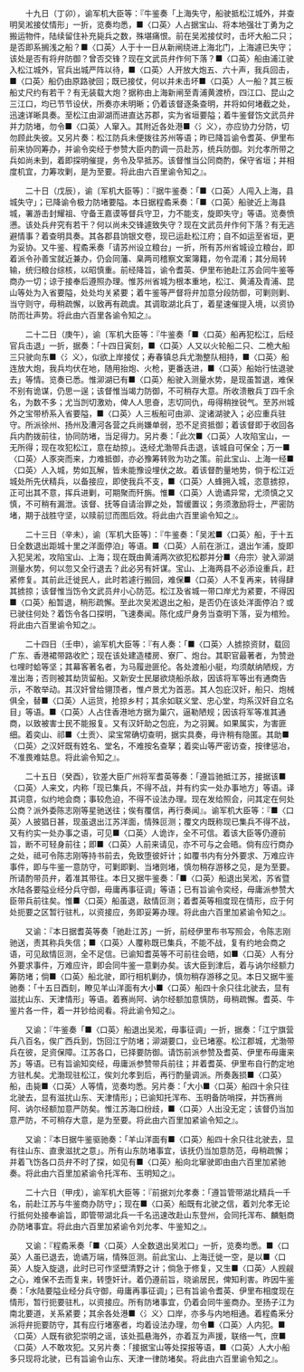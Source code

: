 <!-- { "loadSidebar": true } -->
　　十九日（丁卯），谕军机大臣等：『牛鉴奏「上海失守，船驶抵松江城外，并查明吴淞接仗情形」一折，览奏均悉，■〈口英〉人占据宝山、将本地强壮丁勇为之搬运物件，陆续留住补充毙兵之数，殊堪痛恨。前在吴淞接仗时，击坏大船二只；是否即系搁浅之船？■〈口英〉人于十一日从新闸绕进上海北门，上海遽已失守；该处是否有将弁防御？曾否交锋？现在文武员弁作何下落？■〈口英〉船由浦江驶入松江城外，官兵出城严阵以待，■〈口英〉人开放大炮五、六十声，我兵回击，■〈口英〉船仍由原路驶回；既已接仗，何以并未击坏■〈口英〉人一船？其三板船丈尺约有若干？有无装载大炮？据称由上海新闸至青浦黄渡桥，四江口、昆山之三江口，均已节节设伏，所奏亦未明晰；仍着该督逐条查明，并将如何堵截之处，迅速详晰具奏。至松江由泖湖而进直达苏郡，实为省垣要隘；着牛鉴督饬文武员弁并力防堵，勿令■〈口英〉人窜入。其附近各处港■〈氵义〉，亦应协力分防，切勿顾此失彼。又另片奏：松江防兵未便拨往苏州等语；昨已降旨谕令耆英、伊里布前来协同筹办，并谕令奕经于参赞大臣内酌调一员赴苏，统兵防御。刘允孝所带之兵如尚未到，着即探明催提，务令及早抵苏。该督惟当公同商酌，保守省垣；并相度机宜，力筹攻剿，是为至要。将此由六百里谕令知之』。

　　二十日（戊辰），谕〔军机大臣等〕：『据牛鉴奏：「■〈口英〉人闯入上海，县城失守」；已降谕令极力防堵要隘。本日据程矞釆奏：「■〈口英〉船驶近上海县城，署游击封耀祖、守备王嘉谟等督兵守卫，力不能支，旋即失守」等语。览奏愤懑。该处兵弁究有若干？何以尚未交锋遽致失守？现在文武员弁作何下落？有无逃避情事？着查明具奏。其各郡县饷银文卷，现已运赴松江府；自不如运至省垣，更为妥协。又牛鉴、程矞釆奏「请苏州设立粮台」一折，所有苏州省城设立粮台，即着派令孙善宝就近兼办，仍会同藩、臬两司稽察文案簿籍，勿令混淆；其分局转输，统归粮台综核，以昭慎重。前经降旨，谕令耆英、伊里布驰赴江苏会同牛鉴等商办一切；谅于接奉后遵照办理。惟苏州省城为根本重地，松江、黄浦及青浦、昆山等处为入省要隘，处处均关紧要；着牛鉴等严督将弁加意分段防御，可剿则剿、当守则守，毋稍疏懈，以致再有疏虞。其调取湖北兵丁，着星速催提入境，以资协防而壮声势。将此由六百里各谕令知之』。

　　二十二日（庚午），谕〔军机大臣等：『牛鉴奏「■〈口英〉船再犯松江，后经官兵击退」一折，据奏：「十四日寅刻，■〈口英〉人又以火轮船二只、二桅大船三只驶向东■〈氵义〉，似欲上岸接仗；寿春镇总兵尤渤整队相持，■〈口英〉船连放大炮，我兵均伏在地，随用抬炮、火枪，更番迭进，■〈口英〉船始行怯退驶去」等情。览奏已悉。惟泖湖已有■〈口英〉船驶入测量水势，是现虽暂退，难保不别有诡谋，仍思一逞；该督惟当竭力防御，不可稍存大意。所收溃散兵丁四千余名，为数不多；尤当剀切激劝，俾人人思奋，志切同仇，毋得稍挫锐气。至苏州城外之宝带桥系入省要隘，■〈口英〉人三板船可由泖、淀诸湖驶入；必应重兵驻守。所派徐州、扬州及漕河各营之兵尚嫌单弱，恐不足资抵御；着该督即于收回各兵内酌拨前往，协同防堵，当足得力。另片奏：「此次■〈口英〉人攻陷宝山，一无所得；现在攻犯松江，意在劫掠」。迭经尤渤带兵击退，该城自可保全；万一■〈口英〉人豕突而来，力难抵御，亦必豫筹转败为功之策。前此宝山、上海一经■〈口英〉人入城，势如瓦解，皆未能豫设埋伏之故。着该督酌量地势，倘于松江近城处所先伏精兵，以备接应，即使我兵不支，■〈口英〉人蜂拥入城，恣意掳掠，正可出其不意，挥兵进剿，可期聚而歼旃。惟■〈口英〉人诡谲异常，尤须慎之又慎，不可稍有漏泄。该督、抚等自请治罪之处，暂缓置议；务须激励将士，严密防堵，期于战胜守坚，以赎前愆而图后效。将此由六百里谕令知之』。

　　二十三日（辛未），谕〔军机大臣等〕：『牛鉴奏：「吴淞■〈口英〉船，于十五日全数退出距城十里之洋面停泊」等语。■〈口英〉人前在浙江，退出乍浦，旋即入犯吴淞，攻陷宝山、上海；现在既由黄浦两次欲犯松郡并分■〈舟宗〉驶入泖湖测量水势，何以忽又全行退去？此必另有奸谋。宝山、上海两县不必添设重兵，赶紧修复。其前此迁徙民人，此时若遽行搬回，难保■〈口英〉人不复再来，转得肆其掳掠；该督惟当饬令文武员弁小心防范。松江及省城一带口岸尤为紧要，不得因■〈口英〉船暂退，稍形疏懈。至此次吴淞退出之船，是否仍在该处洋面停泊？或已驶往何处？着饬令各口探明，飞速奏闻。陈化成尸身务当查明下落，妥为棺殓。将此由六百里谕令知之』。

　　二十四日（壬申），谕军机大臣等：『有人奏：「■〈口英〉人掳掠资财，载回广东、香港裙带路收贮；现在该处建造楼房、寮厂、炮台。其职官最著者，为赞逊乜哩时蛤等坚；其幕客著名者，为马履逊匪伦。各处渡船小艇，均须献纳陋规，方准出海；否则被其劫货留船。又新安士民屡欲烧船杀敌，因该将军等出有通商告示，不敢举动。其汉奸曾给翎顶者，惟卢景尤为首恶。其人包庇汉奸，船只、炮械俱全，替■〈口英〉人运货，抢掠乡村；其余如联义堂、忠心堂，均系汉奸自立名目」等语。■〈口英〉人占住香港地方据为巢穴，逼勒陋规；因该将军等准其通商，以致被害士民不能报复。又有汉奸助之包庇，为之羽翼。如果属实，为害匪细。着奕山、祁■〈土贡〉、梁宝常确切查明，据实具奏，毋许稍有隐匿。其助■〈口英〉之汉奸既有姓名、堂名，不难按名查拏；着奕山等严密访查，按律惩冶，不准畏难姑息。将此谕令知之』。

　　二十五日（癸酉），钦差大臣广州将军耆英等奏：「遵旨驰抵江苏，接据该■〈口英〉人来文，内称「现已集兵，不得不战，并有约实一处办事地方」等语。译其词意，似约地会商；事较危迫，不得不设法办理。现在发给照会，问其定在何处公商？派外委陈志刚等星驰送往；俟有覆信，再行奏闻』。谕军机大臣等：『■〈口英〉人披猖日甚，现虽退出江苏洋面，情殊叵测；覆文内既称现已集兵不得不战，又有约实一处办事之语，可见■〈口英〉人诡诈，全不可信。着该大臣等仍遵前旨，断不可轻身前往；即■〈口英〉人前来请见，亦不可与之会晤。倘有应行商办之处，祗可令陈志刚等持书前去，免致堕彼奸计；如覆书内有分外要求、万难应许事件，即与牛鉴一意防守，可剿即剿、当堵则堵，慎勿稍存游移之见，是为至要。所请酌带员弁，着准其带往。本日又据牛鉴奏：「■〈口英〉船退出吴淞，苏省暨水陆各要隘业经分兵守御，毋庸再事征调」等语；已有旨谕令奕经，毋庸派参赞大臣带兵前往矣。惟■〈口英〉船虽退，敌情叵测；着耆英等相度现在情形，应于何处扼要之区暂行驻札，以资接应，务即妥筹办理。将此由六百里加紧谕令知之』。

　　又谕：『本日据耆英等奏「驰赴江苏」一折，前经伊里布书写照会，令陈志刚驰送，责其称兵失信；■〈口英〉人覆称既已集兵，不能不战，复有约地会商之语，可见敌情叵测，全不足信。已谕知耆英等不可前往会晤，如■〈口英〉人有分外要求事件，万难应许，即会同牛鉴一意剿办矣。该大臣到津后，着与讷尔经额力筹防堵；倘■〈口英〉船北驶，即行相机剿办，慎勿稍存游移之见。本日又据牛鉴驰奏：「十五日酉刻，瞭见羊山洋面有大小■〈口英〉船四十余只往北驶去，显有滋扰山东、天津情形」等语。着赛尚阿、讷尔经额加意慎防，毋稍疏懈。耆英、牛鉴片各一件，着一并钞给阅看。将此谕令知之』。

　　又谕：『牛鉴奏「■〈口英〉船退出吴淞，毋事征调」一折，据奏：「江宁旗营兵八百名，俟广西兵到，饬回江宁防堵；泖湖要口，业已堵塞。松江郡城，尤渤带兵在彼，足资保障。江苏各口，已择要防御。请饬前派参赞及耆英、伊里布毋庸来苏」等语。已有旨谕知奕经，毋庸派参赞带兵前往；并着耆英、伊里布自行酌定地方驻札矣。尤渤现驻松江，俟刘允孝到后，再行酌量调派。所奏轰损■〈口英〉船，击毙■〈口英〉人等情，览奏均悉。另片奏：「大小■〈口英〉船四十余只往北驶去，显有滋扰山东、天津情形」；已谕知托浑布、玉明备防哨探，并饬赛尚阿、讷尔经额加意严防矣。惟江苏海口纷歧，■〈口英〉人出没无定；该督仍当加意严防，不可稍存大意，是为至要。将此由六百里加紧谕令知之』。

　　又谕：『本日据牛鉴驱驰奏：「羊山洋面有■〈口英〉船四十余只往北驶去，显有往山东、直隶滋扰之意」。所有山东防堵事宜，该抚仍当加意防范，毋稍疏懈；并着飞饬各口员弁不时了探，如见有■〈口英〉船向北窜驶即由由六百里加紧驰奏。将此由六百里加紧谕令托浑布、玉明知之』。

　　二十六日（甲戌），谕军机大臣等：『前据刘允孝奏：「遵旨管带湖北精兵一千名，前赴江苏与牛鉴商办防守」；现在■〈口英〉船既有北驶之信，着刘允孝无论行抵何处接奉谕旨，即管带湖北兵一千名迅速改赴山东登州，会同托浑布、麟魁商办防堵事宜。将此由六百里加紧谕令刘允孝、牛鉴知之』。

　　又谕：『程矞釆奏「■〈口英〉人全数退出吴淞口」一折，览奏均悉。■〈口英〉人虽已退去，诡谲万端，情殊叵测。前此宝山、上海迁徙一空，是以■〈口英〉人旋入旋退，此时已可作坚壁清野之计；倘急于修复，又生■〈口英〉人觊觎之心，难保不去而复来，转堕奸计。着仍遵前旨，晓谕居民，俾知利害。昨因牛鉴奏：「水陆要隘业经分兵守御，毋庸再事征调」；已有旨谕令耆英、伊里布相度现在情形，暂行扼要驻札，以资接应。所有防堵事宜，仍着会同牛鉴商办。至扬子江为南北要道，关系紧要；其余各处港■〈氵义〉口岸，亦多与内地相通。着程矞釆分派将弁扼要防守，其有应行堵塞者，均着设法办理，勿令■〈口英〉人内犯。■〈口英〉人既有欲犯崇明之谣，该处孤悬海外，亦着互为声援，联络一气，庶■〈口英〉人不敢攻犯。又另片奏：「接据宝山等处探报等语，■〈口英〉人大小船多只现将北驶，已有旨谕令山东、天津一律防堵矣。将此由六百里谕令知之』。


